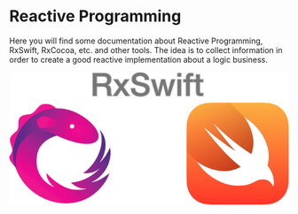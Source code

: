 # Reactive Programming

Here you will find some documentation about Reactive Programming, RxSwift, RxCocoa, etc. and other tools. The idea is to collect
information in order to create a good reactive implementation about a logic business.

![RxSwift logos](./images/rxswift.png "RxSwift logos")

